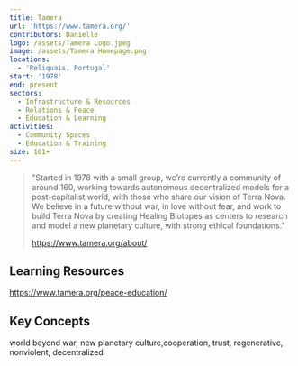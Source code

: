 ```yaml
---
title: Tamera
url: 'https://www.tamera.org/'
contributors: Danielle
logo: /assets/Tamera Logo.jpeg
image: /assets/Tamera Homepage.png
locations:
  - 'Reliquais, Portugal'
start: '1978'
end: present
sectors:
  - Infrastructure & Resources
  - Relations & Peace
  - Education & Learning
activities:
  - Community Spaces
  - Education & Training
size: 101+
---
```

> "Started in 1978 with a small group, we’re currently a community of around 160, working towards autonomous decentralized models for a post-capitalist world, with those who share our vision of Terra Nova.
> We believe in a future without war, in love without fear, and work to build Terra Nova by creating Healing Biotopes as centers to research and model a new planetary culture, with strong ethical foundations."
> 
> https://www.tamera.org/about/

## Learning Resources

https://www.tamera.org/peace-education/

## Key Concepts

world beyond war, new planetary culture,cooperation, trust, regenerative, nonviolent, decentralized
